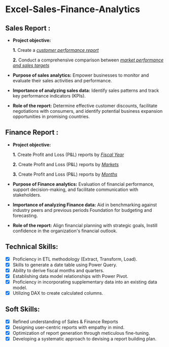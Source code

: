 # Excel-Sales-Finance-Analytics

## Sales Report :

- **Project objective:** 

    **1.** Create a _[customer performance report](https://github.com/AnkeethV/Excel-Sales-Finance-Ana-ytics/blob/main/Customer%20Performance.pdf)_

    **2.** Conduct a comprehensive comparison between _[market performance and sales targets](https://github.com/AnkeethV/Excel-Sales-Finance-Ana-ytics/blob/main/Market%20Performance%20vs%20Target.pdf)_

- **Purpose of sales analytics:** Empower businesses to monitor and evaluate their sales activities and performance.

- **Importance of analyzing sales data:** Identify sales patterns and track key performance indicators (KPIs).

- **Role of the report:** Determine effective customer discounts, facilitate negotiations with consumers, and identify potential business expansion opportunities in promising countries.

## Finance Report :

- **Project objective:** 

    **1.** Create Profit and Loss (P&L) reports by _[Fiscal Year](https://github.com/AnkeethV/Excel-Sales-Finance-Ana-ytics/blob/main/P%26L%20Statement%20by%20Fiscal%20Years.pdf)_ 

   **2.** Create Profit and Loss (P&L) reports by _[Markets](https://github.com/AnkeethV/Excel-Sales-Finance-Ana-ytics/blob/main/P%26L%20Statement%20by%20Market.pdf)_

   **3.** Create Profit and Loss (P&L) reports by _[Months](https://github.com/AnkeethV/Excel-Sales-Finance-Ana-ytics/blob/main/P%26L%20Statement%20by%20Month.pdf)_
   
- **Purpose of Finance analytics:** Evaluation of financial performance, support decision-making, and facilitate communication with stakeholders.

- **Importance of analyzing Finance data:** Aid in benchmarking against industry peers and previous periods Foundation for budgeting and forecasting.

- **Role of the report:** Align financial planning with strategic goals, Instill confidence in the organization's financial outlook.

## Technical Skills:
- [x]	Proficiency in ETL methodology (Extract, Transform, Load).
- [x]	Skills to generate a date table using Power Query.
- [x]	Ability to derive fiscal months and quarters.
- [x]	Establishing data model relationships with Power Pivot.
- [x]	Proficiency in incorporating supplementary data into an existing data model.
- [x]	Utilizing DAX to create calculated columns.

## Soft Skills:
- [x]	Refined understanding of Sales & Finance Reports
- [x]	Designing user-centric reports with empathy in mind.
- [x]	Optimization of report generation through meticulous fine-tuning.
- [x]	Developing a systematic approach to devising a report building plan.
